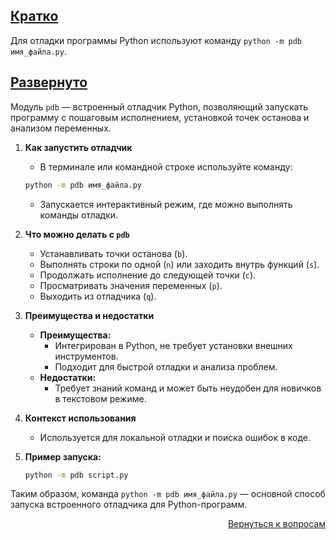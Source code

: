 ## <u>Кратко</u>

Для отладки программы Python используют команду `python -m pdb имя_файла.py`.

## <u>Развернуто</u>

Модуль `pdb` — встроенный отладчик Python, позволяющий запускать программу с пошаговым исполнением, установкой точек
останова и анализом переменных.

1. **Как запустить отладчик**
    - В терминале или командной строке используйте команду:
    ```bash
    python -m pdb имя_файла.py
    ```  
    - Запускается интерактивный режим, где можно выполнять команды отладки.

2. **Что можно делать с `pdb`**
    - Устанавливать точки останова (`b`).
    - Выполнять строки по одной (`n`) или заходить внутрь функций (`s`).
    - Продолжать исполнение до следующей точки (`c`).
    - Просматривать значения переменных (`p`).
    - Выходить из отладчика (`q`).

3. **Преимущества и недостатки**
    - **Преимущества:**
        - Интегрирован в Python, не требует установки внешних инструментов.
        - Подходит для быстрой отладки и анализа проблем.
    - **Недостатки:**
        - Требует знаний команд и может быть неудобен для новичков в текстовом режиме.

4. **Контекст использования**
    - Используется для локальной отладки и поиска ошибок в коде.

5. **Пример запуска:**
    ```bash
    python -m pdb script.py
    ```

Таким образом, команда `python -m pdb имя_файла.py` — основной способ запуска встроенного отладчика для Python-программ.

<div align="right">

[Вернуться к вопросам](../Вопросы.md)

</div>
